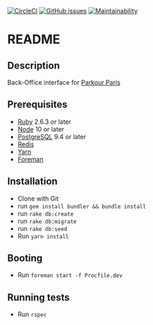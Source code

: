 [![CircleCI](https://circleci.com/gh/EmCousin/pkp/tree/master.svg?style=shield)](https://circleci.com/gh/EmCousin/pkp/tree/master)
[![GitHub issues](https://img.shields.io/github/issues/EmCousin/pkp)](https://github.com/EmCousin/pkp/issues)
[![Maintainability](https://api.codeclimate.com/v1/badges/d11f43afa6788ac81980/maintainability)](https://codeclimate.com/github/EmCousin/pkp/maintainability)

# README

## Description

Back-Office interface for [Parkour Paris](https://inscriptions.parkourparis.fr)

## Prerequisites
* [Ruby](https://www.ruby-lang.org/en/documentation/installation/) 2.6.3 or later
* [Node](https://nodejs.org/en/download/) 10 or later
* [PostgreSQL](https://www.postgresql.org/download/) 9.4 or later
* [Redis](https://redis.io/topics/quickstart)
* [Yarn](https://classic.yarnpkg.com/en/docs/install/)
* [Foreman](https://github.com/ddollar/foreman)

## Installation
* Clone with Git
* run `gem install bundler && bundle install`
* run `rake db:create`
* run `rake db:migrate`
* run `rake db:seed`
* Run `yarn install`

## Booting
* Run `foreman start -f Procfile.dev`

## Running tests
* Run `rspec`
